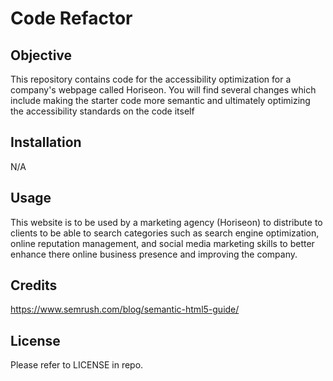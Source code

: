 # Code Refactor

## Objective

This repository contains code for the accessibility optimization for a company's webpage called Horiseon. You will find several changes which include making the starter code more semantic and ultimately optimizing the accessibility standards on the code itself

## Installation

N/A

## Usage

This website is to be used by a marketing agency (Horiseon) to distribute to clients to be able to search categories such as search engine optimization, online reputation management, and social media marketing skills to better enhance there online business presence and improving the company.

## Credits
https://www.semrush.com/blog/semantic-html5-guide/


## License

Please refer to LICENSE in repo.
